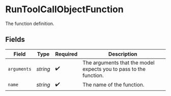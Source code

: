 # RunToolCallObjectFunction

The function definition.


## Fields

| Field                                                             | Type                                                              | Required                                                          | Description                                                       |
| ----------------------------------------------------------------- | ----------------------------------------------------------------- | ----------------------------------------------------------------- | ----------------------------------------------------------------- |
| `arguments`                                                       | *string*                                                          | :heavy_check_mark:                                                | The arguments that the model expects you to pass to the function. |
| `name`                                                            | *string*                                                          | :heavy_check_mark:                                                | The name of the function.                                         |